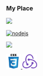 ### My Place 

![](https://ssr-contributions-svg.vercel.app/_/tobeBetterV?chart=3dbar&gap=0.6&scale=2&gradient=true&animation=mess&animation_duration=3&animation_loop=true&format=svg&weeks=40&theme=native)

<a href="#top" target="_blank"><img src="https://raw.githubusercontent.com/TobeBetterV/Javascript-Definitive-Guide/main/github_test.svg" alt="nodejs" /></a>

![](https://raw.githubusercontent.com/TobeBetterV/Javascript-Definitive-Guide/main/github_test.svg)

<p align="left"> <a href="https://www.w3schools.com/css/" target="_blank"> <img src="https://raw.githubusercontent.com/devicons/devicon/master/icons/css3/css3-original-wordmark.svg" alt="css3" width="40" height="40"/> <a href="https://redux.js.org" target="_blank"> <img style={{display:none}} src="https://raw.githubusercontent.com/devicons/devicon/master/icons/redux/redux-original.svg" alt="redux" width="40" style="max-width: 100%;display: none;" height="40"/> </a>  </p>

<!--
**TobeBetterV/TobeBetterV** is a ✨ _special_ ✨ repository because its `README.md` (this file) appears on your GitHub profile.

Here are some ideas to get you started:

- 🔭 I’m currently working on ...
- 🌱 I’m currently learning ...
- 👯 I’m looking to collaborate on ...
- 🤔 I’m looking for help with ...
- 💬 Ask me about ...
- 📫 How to reach me: ...
- 😄 Pronouns: ...
- ⚡ Fun fact: ...
-->
